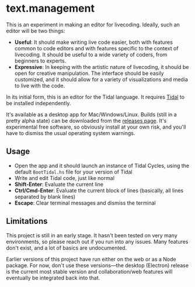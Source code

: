 # text.management

This is an experiment in making an editor for livecoding. Ideally, such an editor will be two things:

- **Useful**: It should make writing live code easier, both with features common to code editors and with features specific to the context of livecoding. It should be useful to a wide variety of coders, from beginners to experts.
- **Expressive**: In keeping with the artistic nature of livecoding, it should be open for creative manipulation. The interface should be easily customized, and it should allow for a variety of visualizations and media to live with the code.

In its initial form, this is an editor for the Tidal language. It requires [Tidal](https://tidalcycles.org/) to be installed independently.

It's available as a desktop app for Mac/Windows/Linux. Builds (still in a pretty alpha state) can be downloaded from the [releases page](https://github.com/mindofmatthew/text.management/releases). It's experimental free software, so obviously install at your own risk, and you'll have to dismiss the usual operating system warnings.

## Usage

- Open the app and it should launch an instance of Tidal Cycles, using the default `BootTidal.hs` file for your version of Tidal
- Write and edit Tidal code, just like normal
- **Shift-Enter**: Evaluate the current line
- **Ctrl/Cmd-Enter**: Evaluate the current block of lines (basically, all lines separated by blank lines)
- **Escape**: Clear terminal messages and dismiss the terminal

## Limitations

This project is still in an early stage. It hasn't been tested on very many environments, so please reach out if you run into any issues. Many features don't exist, and a lot of basics are undocumented.

Earlier versions of this project have run either on the web or as a Node package. For now, don't use these versions&mdash;the desktop (Electron) release is the current most stable version and collaboration/web features will eventually be integrated back into that.
